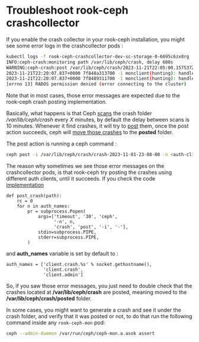 # Troubleshoot rook-ceph crashcollector

If you enable the crash collector in your rook-ceph installation, you might see some error logs in the crashcollector pods :

```bash
kubectl logs -f rook-ceph-crashcollector-dev-sc-storage-0-6695c6zx8rg
INFO:ceph-crash:monitoring path /var/lib/ceph/crash, delay 600s
WARNING:ceph-crash:post /var/lib/ceph/crash/2023-11-21T22:05:00.157537Z_cd3d06ca-bc60-4b24-9c05-998876d4f209 as client.crash.rook-ceph-crashcollector-dev-sc-storage-0-6695c6zx8rg failed: 2023-11-21T22:20:07.837+0000 7f8489b12700 -1 monclient(hunting): handle_auth_bad_method server allowed_methods [2] but i only support [2,1]
2023-11-21T22:20:07.837+0000 7f848a313700 -1 monclient(hunting): handle_auth_bad_method server allowed_methods [2] but i only support [2,1]
2023-11-21T22:20:07.837+0000 7f8489311700 -1 monclient(hunting): handle_auth_bad_method server allowed_methods [2] but i only support [2,1]
[errno 13] RADOS permission denied (error connecting to the cluster)
```

Note that in most cases, those error messages are expected due to the rook-ceph crash posting implementation.

Basically, what happens is that Ceph [scans](https://github.com/ceph/ceph/blob/main/src/ceph-crash.in#L66) the crash folder */var/lib/ceph/crash* every *X* minutes, by default the delay between scans is 10 minutes. Whenever it find crashes, it will try to [post](https://github.com/ceph/ceph/blob/main/src/ceph-crash.in#L44) them, once the post action succeeds, ceph will [move those crashes](https://github.com/ceph/ceph/blob/main/src/ceph-crash.in#L84) to the **posted** folder.

The post action is running a ceph command :

```bash
ceph post -i /var/lib/ceph/crash/crash-2023-11-01-23-08-00 -n <auth-client>
```

The reason why sometimes we see those error messages on the crashcollector pods, is that rook-ceph try posting the crashes using different auth clients, until it succeeds. If you check the code [implementation](https://github.com/ceph/ceph/blob/main/src/ceph-crash.in#L46C25-L46C25)

```
def post_crash(path):
    rc = 0
    for n in auth_names:
        pr = subprocess.Popen(
            args=['timeout', '30', 'ceph',
                  '-n', n,
                  'crash', 'post', '-i', '-'],
            stdin=subprocess.PIPE,
            stderr=subprocess.PIPE,
        )
```

and **auth_names** variable is set by default to :

```
auth_names = ['client.crash.%s' % socket.gethostname(),
              'client.crash',
              'client.admin']
```

So, if you saw those error messages, you just need to double check that the crashes located at **/var/lib/ceph/crash** are posted, meaning moved to the **/var/lib/ceph/crash/posted** folder.

In some cases, you might want to generate a crash and see it under the crash folder, and verify that it was posted or not, to do that run the following command inside any `rook-ceph-mon` pod:

```bash
ceph --admin-daemon /var/run/ceph/ceph-mon.a.asok assert
```
